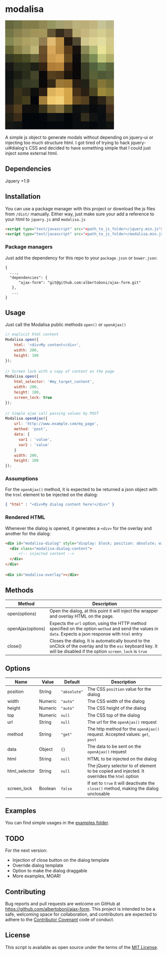 # modalisa

![Modalisa](https://github.com/albertoboni/modalisa/blob/master/examples/img/monalisa-350x350.png "Modalisa")

A simple js object to generate modals without depending on jquery-ui or injecting too much structure html. I got tired of trying to hack jquery-ui#dialog's CSS and decided to have something simple that I could just inject some external html.


## Dependencies

Jquery +1.9


## Installation
You can use a package manager with this project or download the js files from `/dist/` manually. Either way, just make sure your add a reference to your html to `jquery.js` and `modalisa.js`

```html
<script type="text/javascript" src="<path_to_js_folder>/jquery.min.js"></script>
<script type="text/javascript" src="<path_to_js_folder>/modalisa.min.js"></script>
```


### Package managers
Just add the dependency for this repo to your `package.json` or `bower.json`:
```
{
  ...,
  "dependencies": {
      "ajax-form": "git@github.com:albertoboni/ajax-form.git"
   },
   ...
}
```


## Usage
Just call the Modalisa public methods `open()` or `openAjax()`

```javascript
// explicit html content
Modalisa.open({
    html: '<div>My content</div>',
    width: 200,
    height: 100
});

// Screen lock with a copy of content on the page
Modalisa.open({
    html_selector: '#my_target_content',
    width: 200,
    height: 100,
    screen_lock: true
});

// Simple ajax call passing values by POST
Modalisa.openAjax({
    url: 'http://www.example.com/my_page',
    method: 'post',
    data: {
      var1 : 'value',
      var2 : 'value'
    }
    width: 200,
    height: 100
});
```


### Assumptions
For the `openAjax()` method, it is expected to be returned a json object with the `html` element to be injected on the dialog:

```json
{ "html" : "<div>My dialog content here!</div>" }
```


### Rendered HTML
Whenever the dialog is opened, it generates a `<div>` for the overlay and another for the dialog:

```html
<div id="modalisa-dialog" style="display: block; position: absolute; width: 300px; height: auto; z-index: 21; top: 140px; left: 50%; margin-left: -150px;">
  <div class="modalisa-dialog-content">
      <!-- injected content -->
  </div>
</div>

<div id="modalisa-overlay"></div>
```


## Methods
| Method            | Description |
| ----------------- | ----------- |
| open(options)     | Open the dialog, at this point it will inject the wrapper and overlay HTML on the page. |
| openAjax(options) | Expects the `url` option, using the HTTP method specified on the option `method` and send the values in `data`. Expects a json response with `html` entry |
| close()           | Closes the dialog. It is automatically bound to the onClick of the overlay and to the `esc` keyboard key. It will be disabled if the option `screen_lock` is `true` |


## Options
| Name            | Value    | Default      | Description |
| --------------- | -------- | ------------ | ----------- |
| position        | String   | `"absolute"` | The CSS `position` value for the dialog |
| width           | Numeric  | `"auto"`     | The CSS width of the dialog |
| height          | Numeric  | `"auto"`     | The CSS height of the dialog |
| top             | Numeric  | `null`       | The CSS top of the dialog |
| url             | String   | `null`       | The url for the `openAjax()` request |
| method          | String   | `"get"`      | The http method for the `openAjax()` request. Accepted values: `get`, `post`  |
| data            | Object   | `{}`         | The data to be sent on the `openAjax()` request |
| html            | String   | `null`       | HTML to be injected on the dialog |
| html_selector   | String   | `null`       | The jQuery selector to of element to be copied and injected. It overrides the `html` option |
| screen_lock     | Boolean  | `false`      | If set to `true` it will deactivate the `close()` method, making the dialog unclosable |



## Examples
You can find simple usages in the [examples folder](https://github.com/albertoboni/ajax-form/tree/master/examples).


## TODO
For the next version:
- Injection of close button on the dialog template
- Override dialog template
- Option to make the dialog draggable
- More examples, MOAR!


## Contributing
Bug reports and pull requests are welcome on GitHub at https://github.com/albertoboni/ajax-form.
This project is intended to be a safe, welcoming space for collaboration, and contributors are expected to adhere to
the [Contributor Covenant](contributor-covenant.org) code of conduct.


## License
This script is available as open source under the terms of the [MIT License](http://opensource.org/licenses/MIT).
